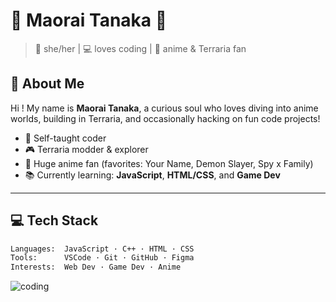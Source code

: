 # 🌸 Maorai Tanaka 🌸

> 🧁 she/her | 💻 loves coding | 🌌 anime & Terraria fan

## 🦋 About Me
Hi ! My name is **Maorai Tanaka**, a curious soul who loves diving into anime worlds, building in Terraria, and occasionally hacking on fun code projects!

- 🧠 Self-taught coder
- 🎮 Terraria modder & explorer
- 🌸 Huge anime fan (favorites: Your Name, Demon Slayer, Spy x Family)
- 📚 Currently learning: **JavaScript**, **HTML/CSS**, and **Game Dev**

---

## 💻 Tech Stack

```bash
Languages:  JavaScript · C++ · HTML · CSS
Tools:      VSCode · Git · GitHub · Figma
Interests:  Web Dev · Game Dev · Anime
```
![coding](https://ih1.redbubble.net/image.5090038845.1125/raf,360x360,075,t,fafafa:ca443f4786.u9.jpg)
